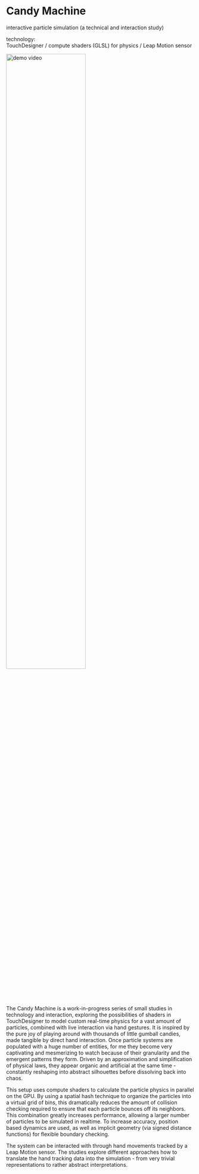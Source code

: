 # Candy Machine
interactive particle simulation (a technical and interaction study)

technology:  
TouchDesigner / compute shaders (GLSL) for physics / Leap Motion sensor

[<img src="https://i.vimeocdn.com/video/1846846394-c191eba5b33e39370178b5ffaf31f2f19558ef31f08b0d9aad48feb3bd6c3c54-d?mw=2880&mh=975&q=70" alt="demo video" width="65%">](https://vimeo.com/942039715/003609dd7c)


The Candy Machine is a work-in-progress series of small studies in technology and interaction, exploring the possibilities of shaders in TouchDesigner to model custom real-time physics for a vast amount of particles, combined with live interaction via hand gestures.
It is inspired by the pure joy of playing around with thousands of little gumball candies, made tangible by direct hand interaction. Once particle systems are populated with a huge number of entities, for me they become very captivating and mesmerizing to watch because of their granularity and the emergent patterns they form. Driven by an approximation and simplification of physical laws, they appear organic and artificial at the same time - constantly reshaping into abstract silhouettes before dissolving back into chaos.

This setup uses compute shaders to calculate the particle physics in parallel on the GPU. By using a spatial hash technique to organize the particles into a virtual grid of bins, this dramatically reduces the amount of collision checking required to ensure that each particle bounces off its neighbors. This combination greatly increases performance, allowing a larger number of particles to be simulated in realtime. To increase accuracy, position based dynamics are used, as well as implicit geometry (via signed distance functions) for flexible boundary checking.

The system can be interacted with through hand movements tracked by a Leap Motion sensor. The studies explore different approaches how to translate the hand tracking data into the simulation - from very trivial representations to rather abstract interpretations. 
